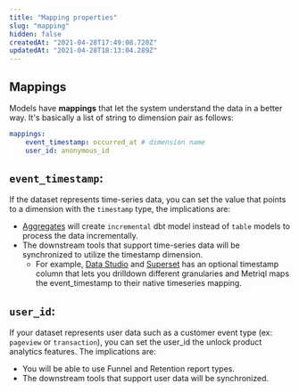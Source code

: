 ```yaml
---
title: "Mapping properties"
slug: "mapping"
hidden: false
createdAt: "2021-04-28T17:49:08.720Z"
updatedAt: "2021-04-28T18:13:04.289Z"
---
```

## Mappings

Models have **mappings** that let the system understand the data in a better way. It's basically a list of string to dimension pair as follows:

```yml
mappings:
    event_timestamp: occurred_at # dimension name
    user_id: anonymous_id
```

##  `event_timestamp`: 
If the dataset represents time-series data, you can set the value that points to a dimension with the `timestamp` type, the implications are:
* [Aggregates](/introduction/aggregates) will create `incremental` dbt model instead of `table` models to process the data incrementally.
* The downstream tools that support time-series data will be synchronized to utilize the timestamp dimension.
  * For example, [Data Studio](https://support.google.com/datastudio/answer/7059697?hl=en#zippy=%2Cin-this-article) and [Superset](https://preset.io/blog/2020-06-26-timeseries-chart/) has an optional timestamp column that lets you drilldown different granularies and Metriql maps the event_timestamp to their native timeseries mapping.

##  `user_id`: 
 If your dataset represents user data such as a customer event type (ex: `pageview` or `transaction`), you can set the user_id the unlock product analytics features. The implications are:
* You will be able to use Funnel and Retention report types.
* The downstream tools that support user data will be synchronized.
